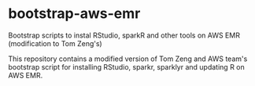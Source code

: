 # bootstrap-aws-emr
Bootstrap scripts to instal RStudio, sparkR and other tools on AWS EMR (modification to Tom Zeng's)

This repository contains a modified version of Tom Zeng and AWS team's bootstrap script for installing RStudio, sparkr, sparklyr and updating R on AWS EMR.


